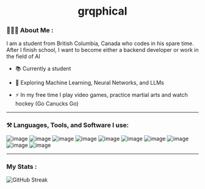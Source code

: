 <h1 align="center">
    grqphical
</h1>

### 🧑🏻‍💻 About Me :

I am a student from British Columbia, Canada who codes in his spare time. After I finish school, I want to become either a backend developer or work in the field of AI
 
- 📚 Currently a student

- 🔭 Exploring Machine Learning, Neural Networks, and LLMs
- ⚡ In my free time I play video games, practice martial arts and watch hockey (Go Canucks Go)

---

### ⚒️ Languages, Tools, and Software I use:
![image](https://img.shields.io/badge/Python-FFD43B?style=for-the-badge&logo=python&logoColor=blue)
![image](https://img.shields.io/badge/Go-00ADD8?style=for-the-badge&logo=go&logoColor=white)
![image](https://img.shields.io/badge/Rust-000000?style=for-the-badge&logo=rust&logoColor=white)
![image](https://img.shields.io/badge/C%2B%2B-00599C?style=for-the-badge&logo=c%2B%2B&logoColor=white)
![image](https://img.shields.io/badge/Sqlite-003B57?style=for-the-badge&logo=sqlite&logoColor=white)
![image](https://img.shields.io/badge/Docker-2CA5E0?style=for-the-badge&logo=docker&logoColor=white)
![image](https://img.shields.io/badge/Godot-478CBF?style=for-the-badge&logo=GodotEngine&logoColor=white)
![image](https://img.shields.io/badge/NeoVim-%2357A143.svg?&style=for-the-badge&logo=neovim&logoColor=white)
![image](https://img.shields.io/badge/blender-%23F5792A.svg?style=for-the-badge&logo=blender&logoColor=white)
![image](https://img.shields.io/badge/Zsh-F15A24?style=for-the-badge&logo=Zsh&logoColor=white)

---

### My Stats :
![GitHub Streak](http://github-readme-streak-stats.herokuapp.com?user=grqphical&theme=dark&background=000000)
